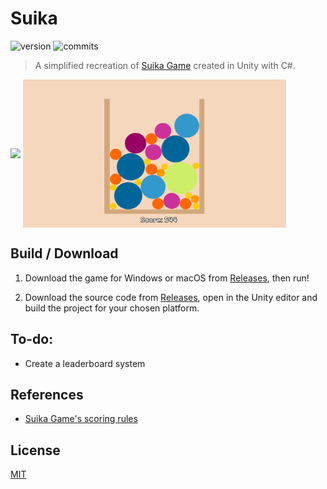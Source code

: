 # Suika  
![version](https://img.shields.io/badge/version-1.0.0-blue.svg?cacheSeconds=2592000) ![commits](https://img.shields.io/github/commit-activity/t/isobelmcrae/suika-game)
> A simplified recreation of [Suika Game](https://en.wikipedia.org/wiki/Suika_Game) created in Unity with C#.

<img align="center" src="https://upload.wikimedia.org/wikipedia/en/3/36/Suika_Game_Gameplay.png"> <img height=237 width=421 align="center" src="https://github.com/isobelmcrae/isobelmcrae/blob/main/suika/preview.png">

## Build / Download
1. Download the game for Windows or macOS from [Releases](https://github.com/isobelmcrae/suika/releases), then run!

2. Download the source code from [Releases](https://github.com/isobelmcrae/suika/releases), open in the Unity editor and build the project for your chosen platform.

## To-do:
- Create a leaderboard system

## References
- [Suika Game's scoring rules](https://gaming.stackexchange.com/questions/405265/how-does-scoring-work-in-suika-game)

## License
[MIT](https://choosealicense.com/licenses/mit/)
